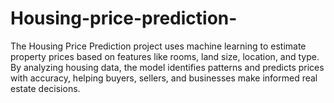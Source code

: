 # Housing-price-prediction-
The Housing Price Prediction project uses machine learning to estimate property prices based on features like rooms, land size, location, and type. By analyzing housing data, the model identifies patterns and predicts prices with accuracy, helping buyers, sellers, and businesses make informed real estate decisions.
